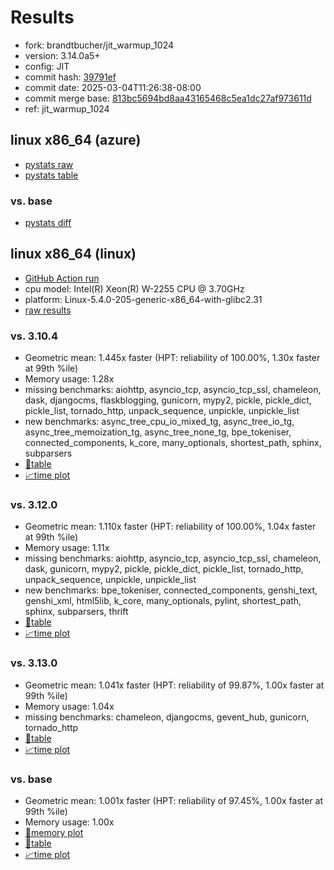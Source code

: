 # Results

- fork: brandtbucher/jit_warmup_1024
- version: 3.14.0a5+
- config: JIT
- commit hash: [39791ef](https://github.com/brandtbucher/cpython/commit/39791ef)
- commit date: 2025-03-04T11:26:38-08:00
- commit merge base: [813bc5694bd8aa43165468c5ea1dc27af973611d](https://github.com/python/cpython/commit/813bc5694bd8aa43165468c5ea1dc27af973611d)
- ref: jit_warmup_1024

## linux x86_64 (azure)

- [pystats raw](bm-20250304-azure-x86_64-brandtbucher-jit_warmup_1024-3.14.0a5%2B-39791ef-pystats.json)
- [pystats table](bm-20250304-azure-x86_64-brandtbucher-jit_warmup_1024-3.14.0a5%2B-39791ef-pystats.md)

### vs. base

- [pystats diff](bm-20250304-azure-x86_64-brandtbucher-jit_warmup_1024-3.14.0a5%2B-39791ef-pystats-vs-base.md)

## linux x86_64 (linux)

- [GitHub Action run](https://github.com/faster-cpython/benchmarking/actions/runs/13661388801)
- cpu model: Intel(R) Xeon(R) W-2255 CPU @ 3.70GHz
- platform: Linux-5.4.0-205-generic-x86_64-with-glibc2.31
- [raw results](bm-20250304-linux-x86_64-brandtbucher-jit_warmup_1024-3.14.0a5%2B-39791ef.json)

### vs. 3.10.4

- Geometric mean: 1.445x faster (HPT: reliability of 100.00%, 1.30x faster at 99th %ile)
- Memory usage: 1.28x
- missing benchmarks: aiohttp, asyncio_tcp, asyncio_tcp_ssl, chameleon, dask, djangocms, flaskblogging, gunicorn, mypy2, pickle, pickle_dict, pickle_list, tornado_http, unpack_sequence, unpickle, unpickle_list
- new benchmarks: async_tree_cpu_io_mixed_tg, async_tree_io_tg, async_tree_memoization_tg, async_tree_none_tg, bpe_tokeniser, connected_components, k_core, many_optionals, shortest_path, sphinx, subparsers
- [📄table](bm-20250304-linux-x86_64-brandtbucher-jit_warmup_1024-3.14.0a5%2B-39791ef-vs-3.10.4.md)
- [📈time plot](bm-20250304-linux-x86_64-brandtbucher-jit_warmup_1024-3.14.0a5%2B-39791ef-vs-3.10.4.svg)

### vs. 3.12.0

- Geometric mean: 1.110x faster (HPT: reliability of 100.00%, 1.04x faster at 99th %ile)
- Memory usage: 1.11x
- missing benchmarks: aiohttp, asyncio_tcp, asyncio_tcp_ssl, chameleon, dask, gunicorn, mypy2, pickle, pickle_dict, pickle_list, tornado_http, unpack_sequence, unpickle, unpickle_list
- new benchmarks: bpe_tokeniser, connected_components, genshi_text, genshi_xml, html5lib, k_core, many_optionals, pylint, shortest_path, sphinx, subparsers, thrift
- [📄table](bm-20250304-linux-x86_64-brandtbucher-jit_warmup_1024-3.14.0a5%2B-39791ef-vs-3.12.0.md)
- [📈time plot](bm-20250304-linux-x86_64-brandtbucher-jit_warmup_1024-3.14.0a5%2B-39791ef-vs-3.12.0.svg)

### vs. 3.13.0

- Geometric mean: 1.041x faster (HPT: reliability of 99.87%, 1.00x faster at 99th %ile)
- Memory usage: 1.04x
- missing benchmarks: chameleon, djangocms, gevent_hub, gunicorn, tornado_http
- [📄table](bm-20250304-linux-x86_64-brandtbucher-jit_warmup_1024-3.14.0a5%2B-39791ef-vs-3.13.0.md)
- [📈time plot](bm-20250304-linux-x86_64-brandtbucher-jit_warmup_1024-3.14.0a5%2B-39791ef-vs-3.13.0.svg)

### vs. base

- Geometric mean: 1.001x faster (HPT: reliability of 97.45%, 1.00x faster at 99th %ile)
- Memory usage: 1.00x
- [🧠memory plot](bm-20250304-linux-x86_64-brandtbucher-jit_warmup_1024-3.14.0a5%2B-39791ef-vs-base-mem.svg)
- [📄table](bm-20250304-linux-x86_64-brandtbucher-jit_warmup_1024-3.14.0a5%2B-39791ef-vs-base.md)
- [📈time plot](bm-20250304-linux-x86_64-brandtbucher-jit_warmup_1024-3.14.0a5%2B-39791ef-vs-base.svg)

